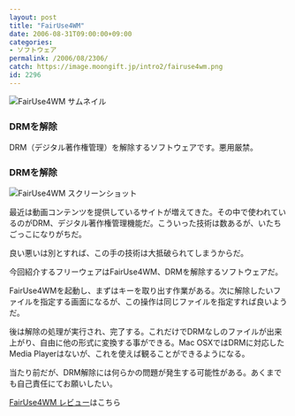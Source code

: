 ```yaml
---
layout: post
title: "FairUse4WM"
date: 2006-08-31T09:00:00+09:00
categories:
- ソフトウェア
permalink: /2006/08/2306/
catch: https://image.moongift.jp/intro2/fairuse4wm.png
id: 2296
---
```

 ![FairUse4WM サムネイル](https://image.moongift.jp/intro2/fairuse4wm.t.png "FairUse4WM サムネイル")
  

### DRMを解除
  
DRM（デジタル著作権管理）を解除するソフトウェアです。悪用厳禁。  
<!--more-->  

### DRMを解除
  

![FairUse4WM スクリーンショット](https://image.moongift.jp/intro2/fairuse4wm.png "FairUse4WM スクリーンショット")

  

最近は動画コンテンツを提供しているサイトが増えてきた。その中で使われているのがDRM、デジタル著作権管理機能だ。こういった技術は数あるが、いたちごっこになりがちだ。

  

良い悪いは別とすれば、この手の技術は大抵破られてしまうからだ。

  

今回紹介するフリーウェアはFairUse4WM、DRMを解除するソフトウェアだ。

  

FairUse4WMを起動し、まずはキーを取り出す作業がある。次に解除したいファイルを指定する画面になるが、この操作は同じファイルを指定すれば良いようだ。

  

後は解除の処理が実行され、完了する。これだけでDRMなしのファイルが出来上がり、自由に他の形式に変換する事ができる。Mac OSXではDRMに対応したMedia Playerはないが、これを使えば観ることができるようになる。

  

当たり前だが、DRM解除には何らかの問題が発生する可能性がある。あくまでも自己責任にてお願いしたい。

  

[FairUse4WM レビュー](http://fw.moongift.jp/review/i-2314.html)はこちら

